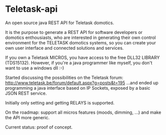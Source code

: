 Teletask-api
============

An open source java REST API for Teletask domotics.

It is the purpose to generate a REST API for software developers or domotics enthousiasts, who are interested in generating their own control environment for the TELETASK domotics systems, so you can create your own user interface and connected solutions and services.


If you own a Teletask MICROS, you have access to the free DLL32 LIBRARY (TDS15132).  However, if you're a java programmer like myself, you don't want to use a windows dll :-)

Started discussing the possibilities on the Teletask forum: http://www.teletask.be/forum/default.aspx?g=posts&t=195
...and ended up programming a java interface based on IP Sockets, exposed by a basic JSON REST service.

Initially only setting and getting RELAYS is supported.

On the roadmap: support all micros features (moods, dimming, ...) and make the API more generic.

Current status: proof of concept.
